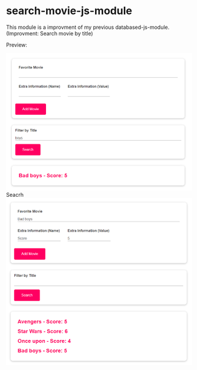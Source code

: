 # search-movie-js-module
This module is a improvment of my previous databased-js-module. (Improvment:  Search movie by title)

Preview:

<img src="./demo/image.png">
Seacrh
<img src="./demo/image2.png">
